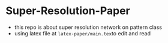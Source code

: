 # Super-Resolution-Paper

- this repo is about super resolution network on pattern class
- using latex file at `latex-paper/main.tex`to edit and read
